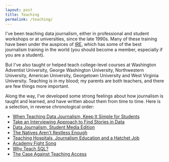 ```yaml
---
layout: post
title: Teaching
permalink: /teaching/
---
```


I've been teaching data journalism, either in professional and student workshops or at universities, since the late 1990s. Many of these training have been under the auspices of [IRE](http://www.ire.org/), which has some of the best journalism training in the world (you should become a member, especially if you are a student).

But I've also taught or helped teach college-level courses at Washington Adventist University, George Washington University, Northwestern University, American University, Georgetown University and West Virginia University. Teaching is in my blood; my parents are both teachers, and there are few things more important.

Along the way, I've developed some strong feelings about how journalism is taught and learned, and have written about them from time to time. Here is a selection, in reverse chronological order:

* [When Teaching Data Journalism, Keep It Simple for Students](http://www.pbs.org/mediashift/2015/01/when-teaching-data-journalism-keep-it-simple-for-students/)
* [Take an Interviewing Approach to Find Stories in Data](http://www.pbs.org/mediashift/2014/07/take-an-interviewing-approach-to-find-stories-in-data/)
* [Data Journalism, Student Media Edition](http://thescoop.org/archives/2013/10/09/data-journalism-student-media-edition/)
* [The Natives Aren't Restless Enough](http://thescoop.org/archives/2013/10/01/the-natives-arent-restless-enough/)
* [Teaching Hospitals, Journalism Education and a Hatchet Job](http://thescoop.org/archives/2013/08/22/teaching-hospitals-journalism-education-and-a-hatchet-job/)
* [Academy Fight Song](http://thescoop.org/archives/2013/04/28/academy-fight-song/)
* [Why Teach SQL?](http://thescoop.org/archives/2011/07/27/why-teach-sql/)
* [The Case Against Teaching Access](http://thescoop.org/archives/2009/06/02/the-case-against-teaching-access/)
